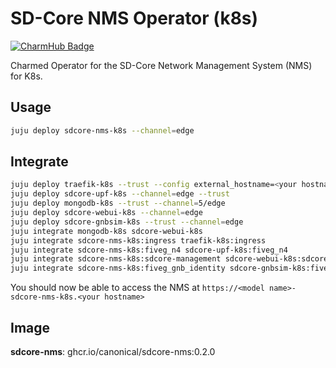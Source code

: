 # SD-Core NMS Operator (k8s)
[![CharmHub Badge](https://charmhub.io/sdcore-nms-k8s/badge.svg)](https://charmhub.io/sdcore-nms-k8s)

Charmed Operator for the SD-Core Network Management System (NMS) for K8s.

## Usage

```bash
juju deploy sdcore-nms-k8s --channel=edge
```

## Integrate

```bash
juju deploy traefik-k8s --trust --config external_hostname=<your hostname> --config routing_mode=subdomain
juju deploy sdcore-upf-k8s --channel=edge --trust
juju deploy mongodb-k8s --trust --channel=5/edge
juju deploy sdcore-webui-k8s --channel=edge
juju deploy sdcore-gnbsim-k8s --trust --channel=edge
juju integrate mongodb-k8s sdcore-webui-k8s
juju integrate sdcore-nms-k8s:ingress traefik-k8s:ingress
juju integrate sdcore-nms-k8s:fiveg_n4 sdcore-upf-k8s:fiveg_n4
juju integrate sdcore-nms-k8s:sdcore-management sdcore-webui-k8s:sdcore-management
juju integrate sdcore-nms-k8s:fiveg_gnb_identity sdcore-gnbsim-k8s:fiveg_gnb_identity
```

You should now be able to access the NMS at `https://<model name>-sdcore-nms-k8s.<your hostname>`

## Image

**sdcore-nms**: ghcr.io/canonical/sdcore-nms:0.2.0

